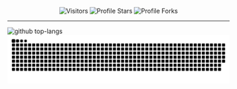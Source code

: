 <p align="center">
    <img src="https://komarev.com/ghpvc/?username=AlifPapp&style=for-the-badge&label=Visitors" alt="Visitors">
    <img src="https://img.shields.io/badge/dynamic/json?label=Stars&style=for-the-badge&query=%24.stars&url=https://api.github-star-counter.workers.dev/user/AlifPapp" alt="Profile Stars">
    <img src="https://img.shields.io/badge/dynamic/json?label=Forks&style=for-the-badge&query=%24.forks&url=https://api.github-star-counter.workers.dev/user/AlifPapp" alt="Profile Forks">
</p>

---

<picture>
  <source media="(prefers-color-scheme: dark)" srcset="https://github-readme-stats.vercel.app/api/top-langs/?username=alifpapp&langs_count=8&count_private=true&layout=compact&hide_border=true&theme=github_dark"/>
  <source media="(prefers-color-scheme: light), (prefers-color-scheme: no-preference)" srcset="https://github-readme-stats.vercel.app/api/top-langs/?username=alifpapp&langs_count=8&count_private=true&layout=compact&hide_border=true"/>
  <img alt="github top-langs" src="https://github-readme-stats.vercel.app/api/top-langs/?username=alifpapp&langs_count=8&count_private=true&layout=compact&hide_border=true" />
</picture>

<picture>
  <source media="(prefers-color-scheme: dark)" srcset="https://raw.githubusercontent.com/platane/platane/output/github-contribution-grid-snake-dark.svg"/>
  <source media="(prefers-color-scheme: light), (prefers-color-scheme: no-preference)" srcset="https://raw.githubusercontent.com/platane/platane/output/github-contribution-grid-snake.svg"/>
  <img alt="github contribution grid snake animation" src="https://raw.githubusercontent.com/platane/platane/output/github-contribution-grid-snake.svg"/>
</picture>
